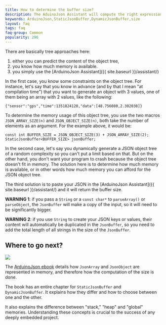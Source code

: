 ```yaml
---
title: How to determine the buffer size?
description: The AduinoJson Assistant will compute the right expression
keywords: ArduinoJson,StaticJsonBuffer,DynamicJsonBuffer,size
layout: faq
tags: faq
faq-group: Common
popularity: 296
---
```


There are basically tree approaches here:

1. either you can predict the content of the object tree,
2. you know how much memory is available.
3. you simply use the [ArduinoJson Assistant]({{ site.baseurl }}/assistant/)

In the first case, you know some constraints on the object tree. For instance, let's say that you know in advance (and by that I mean "at compilation time") that you want to generate an object with 3 values, one of them being an array with 2 values, like the following:

    {"sensor":"gps","time":1351824120,"data":[48.756080,2.302038]}

To determine the memory usage of this object tree, you use the two macros `JSON_ARRAY_SIZE(n)` and `JSON_OBJECT_SIZE(n)`, both take the number of elements as an argument.
For the example above, it would be:

    const int BUFFER_SIZE = JSON_OBJECT_SIZE(3) + JSON_ARRAY_SIZE(2);
    StaticJsonBuffer<BUFFER_SIZE> jsonBuffer;

In the second case, let's say you dynamically generate a JSON object tree of a random complexity so you can't put a limit based on that. But on the other hand, you don't want your program to crash because the object tree doesn't fit in memory.
The solution here is to determine how much memory is available, or in other words how much memory you can afford for the JSON object tree.

The third solution is to paste your JSON in the [ArduinoJson Assistant]({{ site.baseurl }}/assistant/) and it will return the buffer size.

**WARNING 1**: if you pass a `String` or a `const char*` to `parseArray()` or `parseObject`, the `JsonBuffer` will make a copy of the input, so it will need to be significantly bigger.

**WARNING 2**: if you use `String` to create your JSON keys or values, their content will automatically be duplicated in the `JsonBuffer`, so you need to add the total length of all strings in the size of the `JsonBuffer`.

## Where to go next?

<a href="https://ebook.benoitblanchon.fr/"><img src="https://ebook.benoitblanchon.fr/cover200.png" class="float-right"></a>

The [ArduinoJson ebook](https://ebook.benoitblanchon.fr/) details how `JsonArray` and `JsonObject` are represented in memory, and therefore how the computation of the size is done.

The book has an entire chapter for `StaticJsonBuffer` and `DynamicJsonBuffer`. It explains how they differ and how to choose between one and the other.

It also explains the difference between "stack," "heap" and "global" memories. Understanding these concepts is crucial to the success of any deeply embedded project.